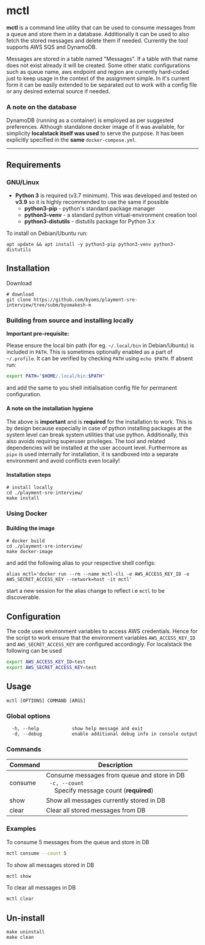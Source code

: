 # mctl #

**mctl** is a command line utility that can be used to consume messages from a queue and store them in a database. Additionally it can be used to also fetch the stored messages and delete them if needed. Currently the tool supports AWS SQS and DynamoDB.

Messages are stored in a table named "Messages". If a table with that name does not exist already it will be created.
Some other static configurations such as queue name, aws endpoint and region are currently hard-coded just to keep usage in the context of the assignment simple. In it's current form it can be easily extended to be separated out to work with a config file or any desired external source if needed.

### A note on the database ###

DynamoDB (running as a container) is employed as per suggested preferences. Although standalone docker image of it was available, for simplicity **localstack itself was used** to serve the purpose. It has been explicitly specified in the **same** `docker-compose.yml`.

---

## Requirements ##

### GNU/Linux ###

  - **Python 3** is required (v3.7 minimum). This was developed and tested on **v3.9** so it is highly recommended to use the same if possible
    + **python3-pip** - python's standard package manager
    + **python3-venv** - a standard python virtual-environment creation tool
    + **python3-distutils** - distutils package for Python 3.x

To install on Debian/Ubuntu run:

```
apt update && apt install -y python3-pip python3-venv python3-distutils
```

## Installation ##

Download

```
# download
git clone https://github.com/byoms/playment-sre-interview/tree/subm/byomakesh-m
```

### Building from source and installing locally ###

**Important pre-requisite:**

Please ensure the local bin path (for eg. `~/.local/bin` in Debian/Ubuntu) is included in `PATH`. This is sometimes optionally enabled as a part of `~/.profile`. It can be verified by checking `PATH` using `echo $PATH`. If absent run:

```sh
export PATH="$HOME/.local/bin:$PATH"
```

and add the same to you shell initialisation config file for permanent configuration.

#### A note on the installation hygiene ####

The above is **important** and is **required** for the installation to work. This is by design because especially in case of python installing packages at the system level can break system utilities that use python. Additionally, this also avoids requiring superuser privileges. The tool and related dependencies will be installed at the user account level. Furthermore as `pipx` is used internally for installation, it is sandboxed into a separate environment and avoid conflicts even locally!

#### Installation steps ####

```
# install locally
cd ./playment-sre-interview/
make install
```

### Using Docker ###

#### Building the image ####

```
# docker build
cd ./playment-sre-interview/
make docker-image
```

and add the following alias to your respective shell configs:

```
alias mctl='docker run --rm --name mctl-cli -e AWS_ACCESS_KEY_ID -e AWS_SECRET_ACCESS_KEY --network=host -it mctl'
```

start a new session for the alias change to reflect i.e `mctl` to be discoverable.


## Configuration ##

The code uses environment variables to access AWS credentials. Hence for the script to work ensure that the environment variables `AWS_ACCESS_KEY_ID` and `AWS_SECRET_ACCESS_KEY` are configured accordingly. For localstack the following can be used

```sh
export AWS_ACCESS_KEY_ID=test
export AWS_SECRET_ACCESS_KEY=test
```


## Usage ##

```
mctl [OPTIONS] COMMAND [ARGS]
```

### Global options ###

```
  -h, --help            show help message and exit
  -d, --debug           enable additional debug info in console output
```

### Commands ###

| Command      |  Description |
| ----------- | --------------------|
| consume      | Consume messages from queue and store in DB <br/>&nbsp;&nbsp;`-c, --count`<br/>&nbsp;&nbsp;&nbsp;&nbsp; Specify message count (**required**) |
| show   | Show all messages currently stored in DB |
| clear  | Clear all stored messages from DB |

### Examples ###

To consume 5 messages from the queue and store in DB

```sh
mctl consume --count 5
```

To show all messages stored in DB

```sh
mctl show
```

To clear all messages in DB

```sh
mctl clear
```


## Un-install ##

```
make uninstall
make clean
```

